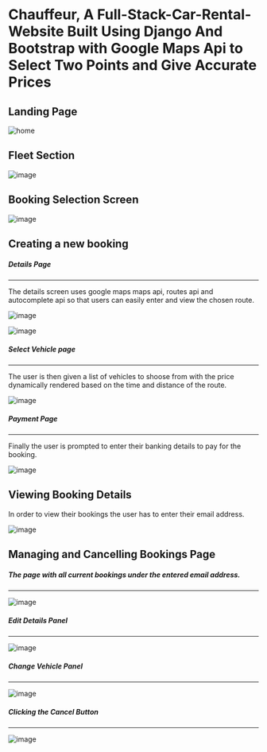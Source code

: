# Chauffeur, A Full-Stack-Car-Rental-Website Built Using Django And Bootstrap with Google Maps Api to Select Two Points and Give Accurate Prices

<h2>Landing Page</h2>

![home](https://github.com/Colin-Harwood/Full-Stack-Car-Rental-Website/assets/138476341/41e147e0-51a1-4b9e-b8c7-f179f8ec5daa)

<h2>Fleet Section</h2>

![image](https://github.com/Colin-Harwood/Full-Stack-Car-Rental-Website/assets/138476341/d2410814-1b4e-4076-a50d-8085c9555ab7)

<h2>Booking Selection Screen</h2>

![image](https://github.com/Colin-Harwood/Full-Stack-Car-Rental-Website/assets/138476341/4ac7fe19-0a96-40e4-9a11-3c88cf6015e9)

<H2>Creating a new booking</H2>
<h5>Details Page</h5>
<hr />
<p>The details screen uses google maps maps api, routes api and autocomplete api so that users can easily enter and view the chosen route.</p>

![image](https://github.com/Colin-Harwood/Full-Stack-Car-Rental-Website/assets/138476341/e7c6cd67-5f53-4ccf-815e-0f636ea86498)

![image](https://github.com/Colin-Harwood/Full-Stack-Car-Rental-Website/assets/138476341/f833178b-90bd-4d5f-8003-8d25f6c750ff)

<h5>Select Vehicle page</h5>
<hr />
<p>The user is then given a list of vehicles to shoose from with the price dynamically rendered based on the time and distance of the route.</p>

![image](https://github.com/Colin-Harwood/Full-Stack-Car-Rental-Website/assets/138476341/bd6790ab-800c-484c-a5e1-81d2d61cb571)

<h5>Payment Page</h5>
<hr />
<p>Finally the user is prompted to enter their banking details to pay for the booking.</p>

![image](https://github.com/Colin-Harwood/Full-Stack-Car-Rental-Website/assets/138476341/4dbf3567-7b5b-4797-bc5d-475a11a20f17)

<h2>Viewing Booking Details</h2>
<p>In order to view their bookings the user has to enter their email address.</p>

![image](https://github.com/Colin-Harwood/Full-Stack-Car-Rental-Website/assets/138476341/f6ebf98f-9a06-4881-885d-1dcbc04d9c5c)

<h2>Managing and Cancelling Bookings Page</h2>
<h5>The page with all current bookings under the entered email address.</h5>
<hr />

![image](https://github.com/Colin-Harwood/Full-Stack-Car-Rental-Website/assets/138476341/7cff2f9c-e4bd-4513-a2f1-16236abc15f6)

<h5>Edit Details Panel</h5>
<hr />

![image](https://github.com/Colin-Harwood/Full-Stack-Car-Rental-Website/assets/138476341/036f47d8-4b3b-4914-a225-249034b9547b)


<h5>Change Vehicle Panel</h5>
<hr />

![image](https://github.com/Colin-Harwood/Full-Stack-Car-Rental-Website/assets/138476341/0bd157ab-8758-4c6e-b66a-bb90e443801d)

<h5>Clicking the Cancel Button</h5>
<hr />

![image](https://github.com/Colin-Harwood/Full-Stack-Car-Rental-Website/assets/138476341/b9e5e0ab-5a39-4e76-aed7-5e5a8b944057)









